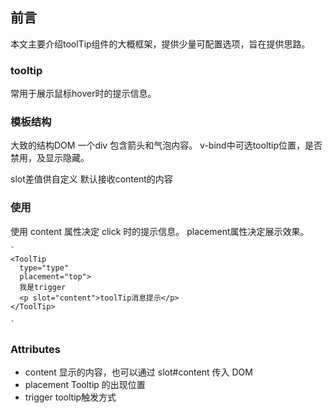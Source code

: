 ## 前言 ##
本文主要介绍toolTip组件的大概框架，提供少量可配置选项，旨在提供思路。

### tooltip ###

常用于展示鼠标hover时的提示信息。

### 模板结构 ###

大致的结构DOM 一个div 包含箭头和气泡内容。
v-bind中可选tooltip位置，是否禁用，及显示隐藏。

slot差值供自定义 默认接收content的内容

### 使用 ###
使用 content 属性决定 click 时的提示信息。
placement属性决定展示效果。

    `
	<ToolTip
      type="type"
      placement="top">
      我是trigger
      <p slot="content">toolTip消息提示</p>
    </ToolTip>

	`

### Attributes ###

- content 显示的内容，也可以通过 slot#content 传入 DOM
- placement Tooltip 的出现位置
- trigger tooltip触发方式